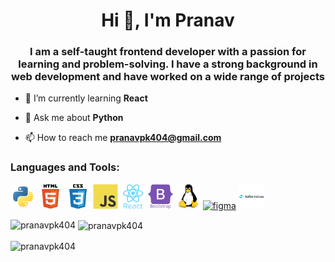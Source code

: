 <h1 align="center">Hi 👋, I'm Pranav</h1>
<h3 align="center">  I am a self-taught frontend developer with a passion for
  learning and problem-solving. I have a strong background in
  web development and have worked on a wide range of projects</h3>

- 🌱 I’m currently learning **React**


- 💬 Ask me about **Python**

- 📫 How to reach me **pranavpk404@gmail.com**


<h3 align="left">Languages and Tools:</h3>
<p align="left">
  <a href="https://www.python.org" target="_blank"><img src="https://raw.githubusercontent.com/devicons/devicon/master/icons/python/python-original.svg" alt="python" width="40" height="40"/></a>
  <a href="https://www.w3.org/html/" target="_blank"><img  src="https://raw.githubusercontent.com/devicons/devicon/master/icons/html5/html5-original-wordmark.svg"  alt="html5"  width="40"  height="40"/></a>
  <a href="https://www.w3schools.com/css/" target="_blank"><img  src="https://raw.githubusercontent.com/devicons/devicon/master/icons/css3/css3-original-wordmark.svg"  alt="css3"  width="40"  height="40"/></a>
  <a href="https://developer.mozilla.org/en-US/docs/Web/JavaScript" target="_blank"><img  src="https://raw.githubusercontent.com/devicons/devicon/master/icons/javascript/javascript-original.svg"  alt="javascript"  width="40"  height="40"/></a>
  <a href="https://reactjs.org/" target="_blank"><img src="https://raw.githubusercontent.com/devicons/devicon/master/icons/react/react-original-wordmark.svg" alt="react" width="40" height="40" ></a>
  <a href="https://getbootstrap.com" target="_blank"><img src="https://raw.githubusercontent.com/devicons/devicon/master/icons/bootstrap/bootstrap-plain-wordmark.svg" alt="bootstrap" width="40" height="40"/></a>
  <a href="https://www.linux.org/" target="_blank"><img src="https://raw.githubusercontent.com/devicons/devicon/master/icons/linux/linux-original.svg" alt="linux" width="40" height="40"/></a>
  <a href="https://www.figma.com/" target="_blank"><img src="https://www.vectorlogo.zone/logos/figma/figma-icon.svg" alt="figma" width="40" height="40"/></a>
  <a href="https://www.tailwindcss.com/" target="_blank"><img src="https://raw.githubusercontent.com/devicons/devicon/master/icons/tailwindcss/tailwindcss-original-wordmark.svg" alt="tailwindcss" width="40" height="40"/></a>
</p>


<p><img align="left" src="https://github-readme-stats.vercel.app/api/top-langs?username=pranavpk404&show_icons=true&locale=en&layout=compact" alt="pranavpk404" /></p>

<p>&nbsp;<img align="center" src="https://github-readme-stats.vercel.app/api?username=pranavpk404&show_icons=true&locale=en" alt="pranavpk404" /></p>

<p><img align="center" src="https://github-readme-streak-stats.herokuapp.com/?user=pranavpk404&" alt="pranavpk404" /></p>
